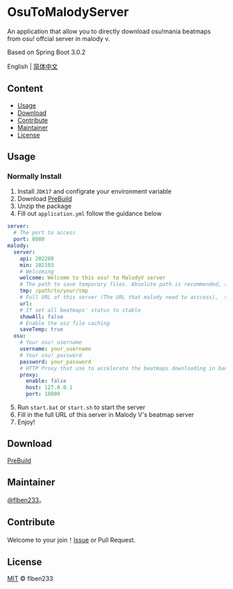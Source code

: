 # OsuToMalodyServer
An application that allow you to directly download osu!mania beatmaps from osu! offcial server in malody v.

Based on Spring Boot 3.0.2

English | [简体中文](https://github.com/flben233/OsuToMalodyServer/blob/master/README_CN.md)

## Content

- [Usage](#Usage)
- [Download](#Download)
- [Contribute](#Contribute)
- [Maintainer](#Maintainer)
- [License](#License)

## Usage

### Normally Install

1. Install `JDK17` and configrate your environment variable
2. Download [PreBuild](https://github.com/flben233/OsuToMalodyServer/releases)
3. Unzip the package
4. Fill out `application.yml` follow the guidance below
```yaml
server:
  # The port to access
  port: 8080
malody:
  server:
    api: 202208
    min: 202103
    # Welcoming
    welcome: Welcome to this osu! to MalodyV server
    # The path to save temporary files. Absolute path is recommended, such as D:\IdeaProjects\osu2malody-bridge\tmp
    tmp: /path/to/your/tmp
    # Full URL of this server (The URL that malody need to acccess),  such as http://localhost:8080
    url: 
    # If set all beatmaps' status to stable
    showAll: false
    # Enable the osz file caching
    saveTemp: true
  osu:
    # Your osu! username
    username: your_username
    # Your osu! password
    password: your_password
    # HTTP Proxy that use to accelerate the beatmaps downloading in bad network environment
    proxy:
      enable: false
      host: 127.0.0.1
      port: 10809
```
5. Run `start.bat` or `start.sh` to start the server
6. Fill in the full URL of this server in Malody V's beatmap server
7. Enjoy!

## Download

[PreBuild](https://github.com/flben233/OsuToMalodyServer/releases)

## Maintainer

[@flben233](https://github.com/flben233)。

## Contribute

Welcome to your join！[Issue](https://github.com/flben233/OsuToMalodyServer/issues/new) or Pull Request.

## License

[MIT](LICENSE) © flben233

